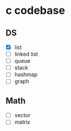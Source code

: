 # c codebase

## DS
- [x] list
- [ ] linked list
- [ ] queue
- [ ] stack
- [ ] hashmap
- [ ] graph

## Math
- [ ] vector
- [ ] matrix